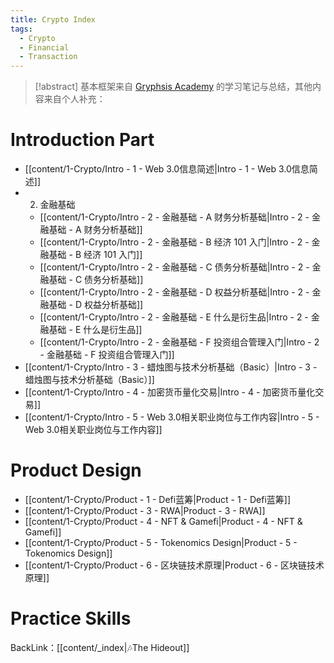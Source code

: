 ```yaml
---
title: Crypto Index
tags:
  - Crypto
  - Financial
  - Transaction
---
```

>[!abstract] 基本框架来自 [Gryphsis Academy](https://twitter.com/gryphsisacademy) 的学习笔记与总结，其他内容来自个人补充：
#  Introduction Part
- [[content/1-Crypto/Intro - 1 - Web 3.0信息简述|Intro - 1 - Web 3.0信息简述]]
- 2. 金融基础
	- [[content/1-Crypto/Intro - 2 - 金融基础 - A 财务分析基础|Intro - 2 - 金融基础 - A 财务分析基础]]
	- [[content/1-Crypto/Intro - 2 - 金融基础 - B 经济 101 入门|Intro - 2 - 金融基础 - B 经济 101 入门]]
	- [[content/1-Crypto/Intro - 2 - 金融基础 - C 债务分析基础|Intro - 2 - 金融基础 - C 债务分析基础]]
	- [[content/1-Crypto/Intro - 2 - 金融基础 - D 权益分析基础|Intro - 2 - 金融基础 - D 权益分析基础]]
	- [[content/1-Crypto/Intro - 2 - 金融基础 - E 什么是衍生品|Intro - 2 - 金融基础 - E 什么是衍生品]]
	- [[content/1-Crypto/Intro - 2 - 金融基础 - F 投资组合管理入门|Intro - 2 - 金融基础 - F 投资组合管理入门]]
- [[content/1-Crypto/Intro - 3 - 蜡烛图与技术分析基础（Basic）|Intro - 3 - 蜡烛图与技术分析基础（Basic）]]
- [[content/1-Crypto/Intro - 4 - 加密货币量化交易|Intro - 4 - 加密货币量化交易]]
- [[content/1-Crypto/Intro - 5 - Web 3.0相关职业岗位与工作内容|Intro - 5 - Web 3.0相关职业岗位与工作内容]]
# Product Design
- [[content/1-Crypto/Product - 1 - Defi蓝筹|Product - 1 - Defi蓝筹]]
- [[content/1-Crypto/Product - 3 - RWA|Product - 3 - RWA]]
- [[content/1-Crypto/Product - 4 - NFT & Gamefi|Product - 4 - NFT & Gamefi]]
- [[content/1-Crypto/Product - 5 - Tokenomics Design|Product - 5 - Tokenomics Design]]
- [[content/1-Crypto/Product - 6 - 区块链技术原理|Product - 6 - 区块链技术原理]]
# Practice Skills


BackLink：[[content/_index|🎶The Hideout]]
